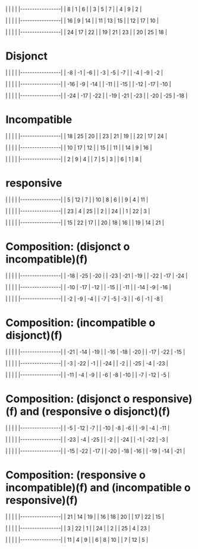 |     |     |     |
|-----------------|
|   8 |   1 |   6 |
|   3 |   5 |   7 |
|   4 |   9 |   2 |


|     |     |     |
|-----------------|
|  16 |   9 |  14 |
|  11 |  13 |  15 |
|  12 |  17 |  10 |


|     |     |     |
|-----------------|
|  24 |  17 |  22 |
|  19 |  21 |  23 |
|  20 |  25 |  18 |


# Disjonct

|     |     |     |
|-----------------|
|  -8 |  -1 |  -6 |
|  -3 |  -5 |  -7 |
|  -4 |  -9 |  -2 |


|     |     |     |
|-----------------|
| -16 |  -9 | -14 |
| -11 |     | -15 |
| -12 | -17 | -10 |


|     |     |     |
|-----------------|
| -24 | -17 | -22 |
| -19 | -21 | -23 |
| -20 | -25 | -18 |


# Incompatible

|     |     |     |
|-----------------|
|  18 |  25 |  20 |
|  23 |  21 |  19 |
|  22 |  17 |  24 |


|     |     |     |
|-----------------|
|  10 |  17 |  12 |
|  15 |     |  11 |
|  14 |   9 |  16 |


|     |     |     |
|-----------------|
|   2 |   9 |   4 |
|   7 |   5 |   3 |
|   6 |   1 |   8 |


# responsive

|     |     |     |
|-----------------|
|   5 |  12 |   7 |
|  10 |   8 |   6 |
|   9 |   4 |  11 |


|     |     |     |
|-----------------|
|  23 |   4 |  25 |
|   2 |     |  24 |
|   1 |  22 |   3 |


|     |     |     |
|-----------------|
|  15 |  22 |  17 |
|  20 |  18 |  16 |
|  19 |  14 |  21 |


# Composition: (disjonct o incompatible)(f)

|     |     |     |
|-----------------|
| -18 | -25 | -20 |
| -23 | -21 | -19 |
| -22 | -17 | -24 |


|     |     |     |
|-----------------|
| -10 | -17 | -12 |
| -15 |     | -11 |
| -14 |  -9 | -16 |


|     |     |     |
|-----------------|
|  -2 |  -9 |  -4 |
|  -7 |  -5 |  -3 |
|  -6 |  -1 |  -8 |


# Composition: (incompatible o disjonct)(f)

|     |     |     |
|-----------------|
| -21 | -14 | -19 |
| -16 | -18 | -20 |
| -17 | -22 | -15 |


|     |     |     |
|-----------------|
|  -3 | -22 |  -1 |
| -24 |     |  -2 |
| -25 |  -4 | -23 |


|     |     |     |
|-----------------|
| -11 |  -4 |  -9 |
|  -6 |  -8 | -10 |
|  -7 | -12 |  -5 |


# Composition: (disjonct o responsive)(f) and (responsive o disjonct)(f)

|     |     |     |
|-----------------|
|  -5 | -12 |  -7 |
| -10 |  -8 |  -6 |
|  -9 |  -4 | -11 |


|     |     |     |
|-----------------|
| -23 |  -4 | -25 |
|  -2 |     | -24 |
|  -1 | -22 |  -3 |


|     |     |     |
|-----------------|
| -15 | -22 | -17 |
| -20 | -18 | -16 |
| -19 | -14 | -21 |


# Composition: (responsive o incompatible)(f) and (incompatible o responsive)(f)

|     |     |     |
|-----------------|
|  21 |  14 |  19 |
|  16 |  18 |  20 |
|  17 |  22 |  15 |


|     |     |     |
|-----------------|
|   3 |  22 |   1 |
|  24 |     |   2 |
|  25 |   4 |  23 |


|     |     |     |
|-----------------|
|  11 |   4 |   9 |
|   6 |   8 |  10 |
|   7 |  12 |   5 |

